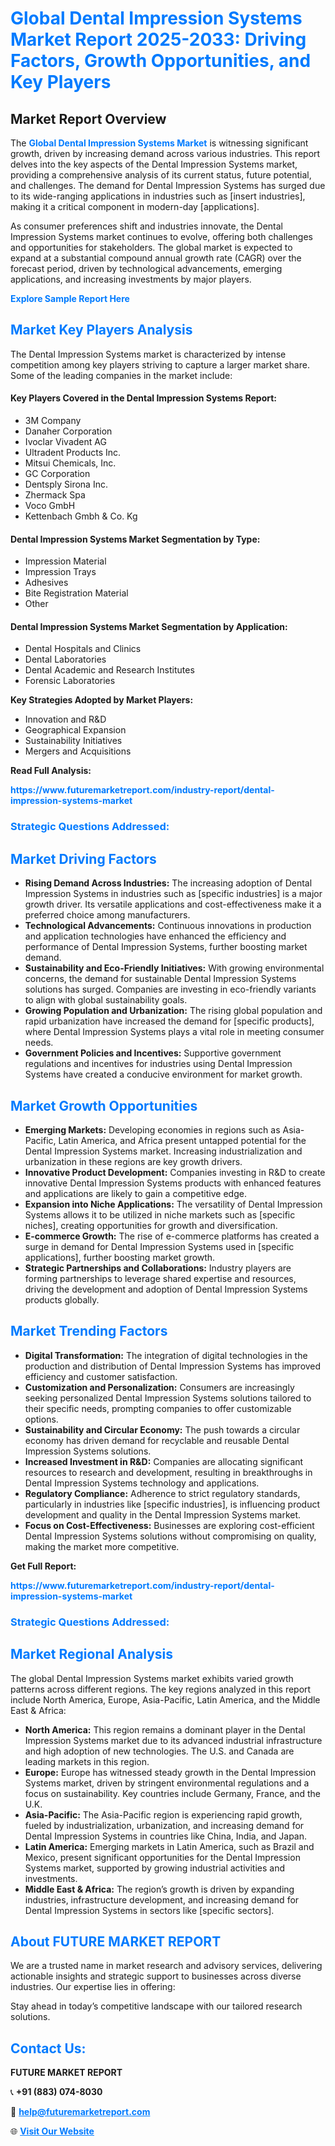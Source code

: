 <h1 style="color: #007BFF;">Global Dental Impression Systems Market Report 2025-2033: Driving Factors, Growth Opportunities, and Key Players</h1>

<section id="overview">
<h2>Market Report Overview</h2>
<p>The <a href="https://www.futuremarketreport.com/industry-report/dental-impression-systems-market" style="color: #007BFF; text-decoration: none;"><strong>Global Dental Impression Systems Market</strong></a> is witnessing significant growth, driven by increasing demand across various industries. This report delves into the key aspects of the Dental Impression Systems market, providing a comprehensive analysis of its current status, future potential, and challenges. The demand for Dental Impression Systems has surged due to its wide-ranging applications in industries such as [insert industries], making it a critical component in modern-day [applications].</p>
<p>As consumer preferences shift and industries innovate, the Dental Impression Systems market continues to evolve, offering both challenges and opportunities for stakeholders. The global market is expected to expand at a substantial compound annual growth rate (CAGR) over the forecast period, driven by technological advancements, emerging applications, and increasing investments by major players.</p>
</section>

<section id="overview">
<p><a href="https://www.futuremarketreport.com/request-sample/reportId=91863" style="color: #007BFF; text-decoration: none;"><strong>Explore Sample Report Here</strong></a></p>
</section>

<section id="key-players">
<h2 style="color: #007BFF;">Market Key Players Analysis</h2>
<p>The Dental Impression Systems market is characterized by intense competition among key players striving to capture a larger market share. Some of the leading companies in the market include:</p>
<h4>Key Players Covered in the Dental Impression Systems Report:</h4>
<ul><li>3M Company</li><li>Danaher Corporation</li><li>Ivoclar Vivadent AG</li><li>Ultradent Products Inc.</li><li>Mitsui Chemicals, Inc.</li><li>GC Corporation</li><li>Dentsply Sirona Inc.</li><li>Zhermack Spa</li><li>Voco GmbH</li><li>Kettenbach Gmbh &amp; Co. Kg</li></ul>
<h4>Dental Impression Systems Market Segmentation by Type:</h4>
<ul><li>Impression Material</li><li>Impression Trays</li><li>Adhesives</li><li>Bite Registration Material</li><li>Other</li></ul>

<h4>Dental Impression Systems Market Segmentation by Application:</h4>
<ul><li>Dental Hospitals and Clinics</li><li>Dental Laboratories</li><li>Dental Academic and Research Institutes</li><li>Forensic Laboratories</li></ul>
<p><strong>Key Strategies Adopted by Market Players:</strong></p>
<ul>
<li>Innovation and R&D</li>
<li>Geographical Expansion</li>
<li>Sustainability Initiatives</li>
<li>Mergers and Acquisitions</li>
</ul>
</section>

<section>
<p><strong>Read Full Analysis: </strong></p><a href="https://www.futuremarketreport.com/industry-report/dental-impression-systems-market" style="color: #007BFF; text-decoration: none;"><strong>https://www.futuremarketreport.com/industry-report/dental-impression-systems-market</strong></a>
<h3 style="color: #007BFF;">Strategic Questions Addressed:</h3>
</section>

<section id="driving-factors">
<h2 style="color: #007BFF;">Market Driving Factors</h2>
<ul>
<li><strong>Rising Demand Across Industries:</strong> The increasing adoption of Dental Impression Systems in industries such as [specific industries] is a major growth driver. Its versatile applications and cost-effectiveness make it a preferred choice among manufacturers.</li>
<li><strong>Technological Advancements:</strong> Continuous innovations in production and application technologies have enhanced the efficiency and performance of Dental Impression Systems, further boosting market demand.</li>
<li><strong>Sustainability and Eco-Friendly Initiatives:</strong> With growing environmental concerns, the demand for sustainable Dental Impression Systems solutions has surged. Companies are investing in eco-friendly variants to align with global sustainability goals.</li>
<li><strong>Growing Population and Urbanization:</strong> The rising global population and rapid urbanization have increased the demand for [specific products], where Dental Impression Systems plays a vital role in meeting consumer needs.</li>
<li><strong>Government Policies and Incentives:</strong> Supportive government regulations and incentives for industries using Dental Impression Systems have created a conducive environment for market growth.</li>
</ul>
</section>

<section id="growth-opportunities">
<h2 style="color: #007BFF;">Market Growth Opportunities</h2>
<ul>
<li><strong>Emerging Markets:</strong> Developing economies in regions such as Asia-Pacific, Latin America, and Africa present untapped potential for the Dental Impression Systems market. Increasing industrialization and urbanization in these regions are key growth drivers.</li>
<li><strong>Innovative Product Development:</strong> Companies investing in R&D to create innovative Dental Impression Systems products with enhanced features and applications are likely to gain a competitive edge.</li>
<li><strong>Expansion into Niche Applications:</strong> The versatility of Dental Impression Systems allows it to be utilized in niche markets such as [specific niches], creating opportunities for growth and diversification.</li>
<li><strong>E-commerce Growth:</strong> The rise of e-commerce platforms has created a surge in demand for Dental Impression Systems used in [specific applications], further boosting market growth.</li>
<li><strong>Strategic Partnerships and Collaborations:</strong> Industry players are forming partnerships to leverage shared expertise and resources, driving the development and adoption of Dental Impression Systems products globally.</li>
</ul>
</section>

<section id="trending-factors">
<h2 style="color: #007BFF;">Market Trending Factors</h2>
<ul>
<li><strong>Digital Transformation:</strong> The integration of digital technologies in the production and distribution of Dental Impression Systems has improved efficiency and customer satisfaction.</li>
<li><strong>Customization and Personalization:</strong> Consumers are increasingly seeking personalized Dental Impression Systems solutions tailored to their specific needs, prompting companies to offer customizable options.</li>
<li><strong>Sustainability and Circular Economy:</strong> The push towards a circular economy has driven demand for recyclable and reusable Dental Impression Systems solutions.</li>
<li><strong>Increased Investment in R&D:</strong> Companies are allocating significant resources to research and development, resulting in breakthroughs in Dental Impression Systems technology and applications.</li>
<li><strong>Regulatory Compliance:</strong> Adherence to strict regulatory standards, particularly in industries like [specific industries], is influencing product development and quality in the Dental Impression Systems market.</li>
<li><strong>Focus on Cost-Effectiveness:</strong> Businesses are exploring cost-efficient Dental Impression Systems solutions without compromising on quality, making the market more competitive.</li>
</ul>
</section>

<section>
<p><strong>Get Full Report: </strong></p><a href="https://www.futuremarketreport.com/industry-report/dental-impression-systems-market" style="color: #007BFF; text-decoration: none;"><strong>https://www.futuremarketreport.com/industry-report/dental-impression-systems-market</strong></a>
<h3 style="color: #007BFF;">Strategic Questions Addressed:</h3>
</section>


<section id="regional-analysis">
<h2 style="color: #007BFF;">Market Regional Analysis</h2>
<p>The global Dental Impression Systems market exhibits varied growth patterns across different regions. The key regions analyzed in this report include North America, Europe, Asia-Pacific, Latin America, and the Middle East & Africa:</p>
<ul>
<li><strong>North America:</strong> This region remains a dominant player in the Dental Impression Systems market due to its advanced industrial infrastructure and high adoption of new technologies. The U.S. and Canada are leading markets in this region.</li>
<li><strong>Europe:</strong> Europe has witnessed steady growth in the Dental Impression Systems market, driven by stringent environmental regulations and a focus on sustainability. Key countries include Germany, France, and the U.K.</li>
<li><strong>Asia-Pacific:</strong> The Asia-Pacific region is experiencing rapid growth, fueled by industrialization, urbanization, and increasing demand for Dental Impression Systems in countries like China, India, and Japan.</li>
<li><strong>Latin America:</strong> Emerging markets in Latin America, such as Brazil and Mexico, present significant opportunities for the Dental Impression Systems market, supported by growing industrial activities and investments.</li>
<li><strong>Middle East & Africa:</strong> The region’s growth is driven by expanding industries, infrastructure development, and increasing demand for Dental Impression Systems in sectors like [specific sectors].</li>
</ul>
</section>

<footer>
<h2 style="color: #007BFF;">About FUTURE MARKET REPORT</h2>
<p>We are a trusted name in market research and advisory services, delivering actionable insights and strategic support to businesses across diverse industries. Our expertise lies in offering:</p>

<p>Stay ahead in today’s competitive landscape with our tailored research solutions.</p>

<h2 style="color: #007BFF;">Contact Us:</h2>
<p><strong>FUTURE MARKET REPORT</strong></p>
<p>📞 <strong>+91 (883) 074-8030</strong></p>
<p>📧 <strong><a href="mailto:help@futuremarketreport.com" style="color: #007BFF;">help@futuremarketreport.com</a></strong></p>
<p>🌐 <strong><a href="https://www.futuremarketreport.com/" style="color: #007BFF;">Visit Our Website</a></strong></p>
</footer>
